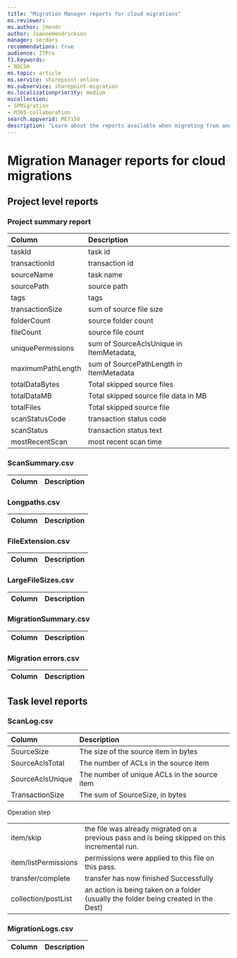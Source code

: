 ```yaml
---
title: "Migration Manager reports for cloud migrations"
ms.reviewer: 
ms.author: jhendr
author: JoanneHendrickson
manager: serdars
recommendations: true
audience: ITPro
f1.keywords:
- NOCSH
ms.topic: article
ms.service: sharepoint-online
ms.subservice: sharepoint-migration
ms.localizationpriority: medium
mscollection:
- SPMigration
- M365-collaboration
search.appverid: MET150
description: "Learn about the reports available when migrating from another cloud provider using Migration Manager in Microsoft 365."
---
```


# Migration Manager reports for cloud migrations

## Project level reports

### Project summary report

|**Column**|**Description**|
|:-----|:-----|
|taskId|task id|
| transactionId|transaction id|
| sourceName|task name|
| sourcePath|source path|
| tags|tags|
| transactionSize|sum of source file size|
| folderCount|source folder count|
| fileCount|source file count|
| uniquePermissions|sum of SourceAclsUnique in ItemMetadata, |SourceAclsUnique means Number of unique ACLs in the source item|
| maximumPathLength|sum of SourcePathLength in ItemMetadata|
| totalDataBytes|Total skipped source files|
| totalDataMB| Total skipped source file data in MB|
| totalFiles|Total skipped source file|
| scanStatusCode|transaction status code|
| scanStatus| transaction status text|
| mostRecentScan |most recent scan time|



### ScanSummary.csv


|**Column**|**Description**|
|:-----|:-----|


### Longpaths.csv


|**Column**|**Description**|
|:-----|:-----|



### FileExtension.csv


|**Column**|**Description**|
|:-----|:-----|



### LargeFileSizes.csv


|**Column**|**Description**|
|:-----|:-----|


### MigrationSummary.csv


|**Column**|**Description**|
|:-----|:-----|



### Migration errors.csv


|**Column**|**Description**|
|:-----|:-----|




## Task level reports

### ScanLog.csv


|**Column**|**Description**|
|:-----|:-----|
|SourceSize|The size of the source item in bytes|
|SourceAclsTotal|The number of ACLs in the source item|
|SourceAclsUnique |The number of unique ACLs in the source item|
|TransactionSize | The sum of SourceSize, in bytes|



Operation step

|||
|:-----|:-----|
|item/skip |the file was already migrated on a previous pass and is being skipped on this incremental run.|
|item/listPermissions|permissions were applied to this file on this pass.|
|transfer/complete |transfer has now finished Successfully|
|collection/postList |an action is being taken on a folder (usually the folder being created in the Dest)|


### MigrationLogs.csv


|**Column**|**Description**|
|:-----|:-----|


